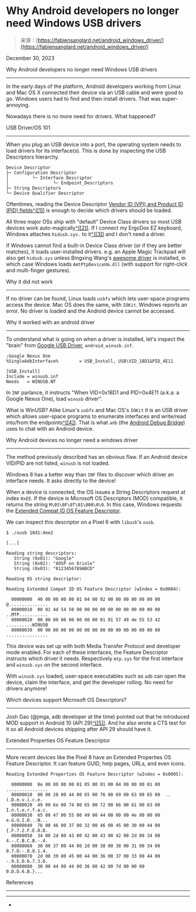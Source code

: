 <!--yml
category: 未分类
date: 2024-05-27 14:27:22
-->

# Why Android developers no longer need Windows USB drivers

> 来源：[https://fabiensanglard.net/android_windows_driver/](https://fabiensanglard.net/android_windows_driver/)

December 30, 2023

Why Android developers no longer need Windows USB drivers

* * *

In the early days of the platform, Android developers working from Linux and Mac OS X connected their device via an USB cable and were good to go. Windows users had to find and then install drivers. That was super-annoying.

Nowadays there is no more need for drivers. What happened?

USB Driver/OS 101

* * *

When you plug an USB device into a port, the operating system needs to load drivers for its interface(s). This is done by inspecting the USB Descriptors hierarchy.

```
Device Descriptor
├─ Configuration Descriptor
│         └─ Interface Descriptor
│                 └─ Endpoint_Descriptors
├─ String Descriptors
└─ Device Qualifier Descriptor      

```

Oftentimes, reading the Device Descriptor [Vendor ID (VPI) and Product ID (PID) fields](https://www.keil.com/pack/doc/mw/USB/html/_u_s_b__device__descriptor.html)[^([1])](#footnote_1) is enough to decide which drivers should be loaded.

All three major OSs ship with "default" Device Class drivers so most USB devices work auto-magically[^([2])](#footnote_2). If I connect my ErgoDox EZ keyboard, Windows attaches `hidusb.sys.` to it[^([3])](#footnote_3) and I don't need a driver.

If Windows cannot find a built-in Device Class driver (or if they are better matches), it loads user-installed drivers. e.g. an Apple Magic Trackpad will also get `hidusb.sys` unless Bingxing Wang's [awesome driver](https://github.com/imbushuo/mac-precision-touchpad/tree/master) is installed, in which case Windows loads `AmtPtpDeviceUm.dll` (with support for right-click and multi-finger gestures).

Why it did not work

* * *

If no driver can be found, Linux loads `usbfs` which lets user-space programs access the device. Mac OS does the same, with `IOKit`. Windows reports an error. No driver is loaded and the Android device cannot be accessed.

Why it worked with an android driver

* * *

To understand what is going on when a driver is installed, let's inspect the "brain" from [Google USB Driver](usb_driver_r13-windows.zip), `android_winusb.inf`.

```
;Google Nexus One
%SingleAdbInterface%        = USB_Install, USB\VID_18D1&PID_4E11

[USB_Install]
Include = winusb.inf
Needs   = WINUSB.NT

```

In `INF` parlance, it instructs "When VID=0x18D1 and PID=0x4E11 (a.k.a: a Google Nexus One), load `winusb` driver".

What is WinUSB? Alike Linux's `usbfs` and Mac OS's `IOKit` it is an USB driver which allows user-space programs to enumerate interfaces and write/read into/from the endpoints[^([4])](#footnote_4). That is what `adb` (the [Android Debug Bridge](https://en.wikipedia.org/wiki/Android_Debug_Bridge)) uses to chat with an Android device.

Why Android devices no longer need a windows driver

* * *

The method previously described has an obvious flaw. If an Android device VID/PID are not listed, `winusb` is not loaded.

Windows 8 has a better way than `INF` files to discover which driver an interface needs. It asks directly to the device!

When a device is connected, the OS issues a String Descriptors request at index `0xEE`. If the device is Microsoft OS Descriptors (MOD) compatible, it returns the string `M\0S\0F\0T\01\000\0\0`. In this case, Windows requests the [Extended Compat ID OS Feature Descriptor](https://learn.microsoft.com/en-us/windows-hardware/drivers/usbcon/microsoft-defined-usb-descriptors).

We can inspect this descriptor on a Pixel 6 with `libusb`'s `xusb`.

```
$ ./xusb 18d1:4ee2

[...]

Reading string descriptors:
   String (0x01): "Google"
   String (0x02): "AOSP on Oriole"
   String (0x03): "0123456789ABCD"

Reading OS string descriptor:

Reading Extended Compat ID OS Feature Descriptor (wIndex = 0x0004):

  00000000  40 00 00 00 00 01 04 00 02 00 00 00 00 00 00 00  @...............
  00000010  00 01 4d 54 50 00 00 00 00 00 00 00 00 00 00 00  ..MTP...........
  00000020  00 00 00 00 00 00 00 00 01 01 57 49 4e 55 53 42  ..........WINUSB
  00000030  00 00 00 00 00 00 00 00 00 00 00 00 00 00 00 00  ................

```

This device was set up with both Media Transfer Protocol and developer mode enabled. For each of these interfaces, the Feature Descriptor instructs which driver it needs. Respectively `mtp.sys` for the first interface and `winusb.sys` on the second interface.

With `winusb.sys` loaded, user-space executables such as `adb` can open the device, claim the interface, and get the developer rolling. No need for drivers anymore!

Which devices support Microsoft OS Descriptors?

* * *

Josh Gao (@jmga, adb developer at the time) pointed out that he introduced MOD support in Android 10 (API 29)[^([5])](#footnote_5). And he also wrote a CTS test for it so all Android devices shipping after API 29 should have it.

Extended Properties OS Feature Descriptor

* * *

More recent devices like the Pixel 8 have an Extended Properties OS Feature Descriptor. It can feature GUID, help pages, URLs, and even icons.

```
Reading Extended Properties OS Feature Descriptor (wIndex = 0x0005):

  00000000  8e 00 00 00 00 01 05 00 01 00 84 00 00 00 01 00  ................
  00000010  00 00 28 00 44 00 65 00 76 00 69 00 63 00 65 00  ..(.D.e.v.i.c.e.
  00000020  49 00 6e 00 74 00 65 00 72 00 66 00 61 00 63 00  I.n.t.e.r.f.a.c.
  00000030  65 00 47 00 55 00 49 00 44 00 00 00 4e 00 00 00  e.G.U.I.D...N...
  00000040  7b 00 46 00 37 00 32 00 46 00 45 00 30 00 44 00  {.F.7.2.F.E.0.D.
  00000050  34 00 2d 00 43 00 42 00 43 00 42 00 2d 00 34 00  4.-.C.B.C.B.-.4.
  00000060  30 00 37 00 44 00 2d 00 38 00 38 00 31 00 34 00  0.7.D.-.8.8.1.4.
  00000070  2d 00 39 00 45 00 44 00 36 00 37 00 33 00 44 00  -.9.E.D.6.7.3.D.
  00000080  30 00 44 00 44 00 36 00 42 00 7d 00 00 00        0.D.D.6.B.}...
```

References

* * *

* * *

*